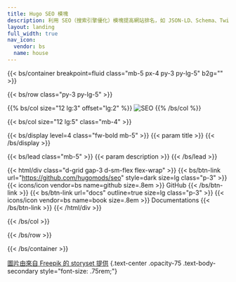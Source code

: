 ```yaml
---
title: Hugo SEO 模塊
description: 利用 SEO（搜索引擎優化）模塊提高網站排名，如 JSON-LD、Schema、Twitter 卡片、Open Graph 等。
layout: landing
full_width: true
nav_icon:
  vendor: bs
  name: house
---
```


{{< bs/container breakpoint=fluid class="mb-5 px-4 py-3 py-lg-5" b2g="" >}}

{{< bs/row class="py-3 py-lg-5" >}}

{{% bs/col size="12 lg:3" offset="lg:2" %}}
![SEO](/images/seo.jpg)
{{% /bs/col %}}

{{< bs/col size="12 lg:5" class="mb-4" >}}

{{< bs/display level=4 class="fw-bold mb-5" >}}
  {{< param title >}}
{{< /bs/display >}}

{{< bs/lead class="mb-5" >}}
  {{< param description >}}
{{< /bs/lead >}}

{{< html/div class="d-grid gap-3 d-sm-flex flex-wrap" >}}
  {{< bs/btn-link url="https://github.com/hugomods/seo" style=dark size=lg class="p-3" >}}
    {{< icons/icon vendor=bs name=github size=.8em >}} GitHub
  {{< /bs/btn-link >}}
  {{< bs/btn-link url="docs" outline=true size=lg class="p-3" >}}
    {{< icons/icon vendor=bs name=book size=.8em >}} Documentations
  {{< /bs/btn-link >}}
{{< /html/div >}}

{{< /bs/col >}}

{{< /bs/row >}}

{{< /bs/container >}}

[圖片由來自 Freepik 的 storyset 提供](https://www.freepik.com/free-vector/seo-analytics-team-concept-illustration_25921169.htm#fromView=search&page=1&position=4&uuid=b98cdc07-bf36-479c-b824-c891a0ace2f1)
{.text-center .opacity-75 .text-body-secondary style="font-size: .75rem;"}
